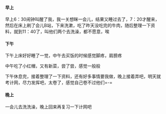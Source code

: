 #### 早上

早上6：30闹钟叫醒了我，我一关想眯一会儿，结果又睡过去了，7：20才醒来，然后在床上刷了会儿B站，下来洗漱，吃了昨天没吃完的牛肉，随后整理一下资料，就到11：40了，叫他们两个去洗澡，都不愿意，唉

#### 下午

下午上床好好睡了一觉，中午去买饭的时候感觉脚疼，肩膀疼

中午吃了小红帽，又有新菜，尝了尝，感觉一般般

下午休息完，接着整理了一下资料，还有好多事情要我做，晚上接着弄吧，明天就考计网，尽力发挥吧，太卷了，感觉自己卷不过他们=-=

#### 晚上

一会儿去洗洗澡，晚上回来再复习一下计网吧